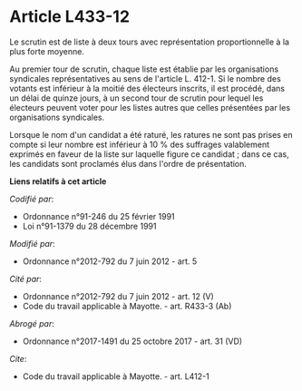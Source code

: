 # Article L433-12

Le scrutin est de liste à deux tours avec représentation proportionnelle à la plus forte moyenne. 

Au premier tour de scrutin, chaque liste est établie par les organisations syndicales représentatives au sens de l'article L.
412-1. Si le nombre des votants est inférieur à la moitié des électeurs inscrits, il est procédé, dans un délai de quinze
jours, à un second tour de scrutin pour lequel les électeurs peuvent voter pour les listes autres que celles présentées par
les organisations syndicales. 

Lorsque le nom d'un candidat a été raturé, les ratures ne sont pas prises en compte si leur nombre est inférieur à 10 % des
suffrages valablement exprimés en faveur de la liste sur laquelle figure ce candidat ; dans ce cas, les candidats sont
proclamés élus dans l'ordre de présentation.

**Liens relatifs à cet article**

_Codifié par_:

  - Ordonnance n°91-246 du 25 février 1991
  - Loi n°91-1379 du 28 décembre 1991

_Modifié par_:

  - Ordonnance n°2012-792 du 7 juin 2012 - art. 5

_Cité par_:

  - Ordonnance n°2012-792 du 7 juin 2012 - art. 12 (V)
  - Code du travail applicable à Mayotte. - art. R433-3 (Ab)

_Abrogé par_:

  - Ordonnance n°2017-1491 du 25 octobre 2017 - art. 31 (VD)

_Cite_:

  - Code du travail applicable à Mayotte. - art. L412-1
